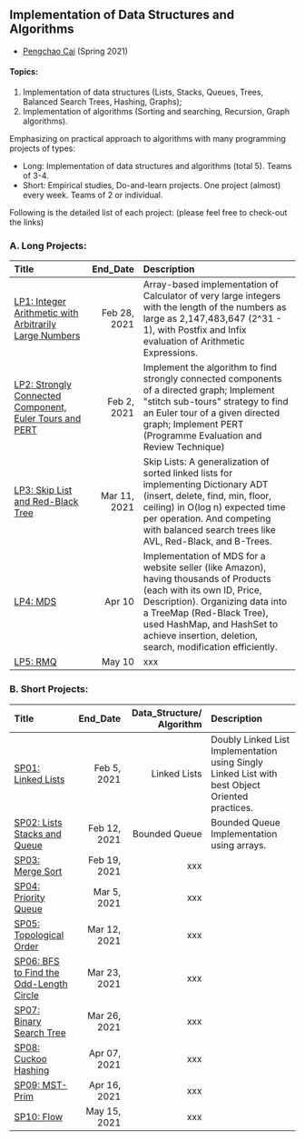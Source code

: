 ## Implementation of Data Structures and Algorithms

- [Pengchao Cai](https://github.com/Pengchao-Cai) 
  (Spring 2021)
  

#### Topics: 
1. Implementation of data structures (Lists, Stacks, Queues, Trees, Balanced Search Trees, Hashing, Graphs); 
2. Implementation of algorithms (Sorting and searching, Recursion, Graph algorithms).

Emphasizing on practical approach to algorithms with many programming projects of types: 
- Long: Implementation of data structures and algorithms (total 5). Teams of 3-4.
- Short: Empirical studies, Do-and-learn projects. One project (almost) every week. Teams of 2 or individual.

Following is the detailed list of each project: 
(please feel free to check-out the links)

### A. Long Projects: 

|     Title      |     End_Date     |  Description  | 
|:---------------|-----------------:|:--------------| 
| [LP1: Integer Arithmetic with Arbitrarily Large Numbers](https://github.com/Pengchao-Cai/LP01-Integer-arithmetic-with-arbitrarily-large-numbers)  | Feb 28, 2021 | Array-based implementation of Calculator of very large integers with the length of the numbers as large as 2,147,483,647 (2^31 - 1), with Postfix and Infix evaluation of Arithmetic Expressions. | 
| [LP2: Strongly Connected Component, Euler Tours and PERT](https://github.com/Pengchao-Cai/LP02-SCC-EulerTours-PERT)  | Feb 2, 2021 | Implement the algorithm to find strongly connected components of a directed graph; Implement "stitch sub-tours" strategy to find an Euler tour of a given directed graph; Implement PERT (Programme Evaluation and Review Technique) | 
| [LP3: Skip List and Red-Black Tree](https://github.com/Pengchao-Cai/LP03-Skip-Lists-and-RBT)  | Mar 11, 2021 | Skip Lists: A generalization of sorted linked lists for implementing Dictionary ADT (insert, delete, find, min, floor, ceiling) in O(log n) expected time per operation. And competing with balanced search trees like AVL, Red-Black, and B-Trees. | 
| [LP4: MDS](https://github.com/Pengchao-Cai/LP04-multi-dimensional-search)  | Apr 10 | Implementation of MDS for a website seller (like Amazon), having thousands of Products (each with its own ID, Price, Description). Organizing data into a TreeMap (Red-Black Tree), used HashMap, and HashSet to achieve insertion, deletion, search, modification efficiently. | 
| [LP5: RMQ](https://github.com/Pengchao-Cai/LP05-Range-Minimum-Query)  | May 10 | xxx | 
 
 
 ### B. Short Projects: 
 
|     Title      |  End_Date  |  Data_Structure/ Algorithm  |  Description  | 
|:---------------|-----------:|----------------------------:|:--------------| 
| [SP01: Linked Lists](https://github.com/Pengchao-Cai/SP01-Linked-Lists) | Feb 5, 2021 | Linked Lists | Doubly Linked List Implementation using Singly Linked List with best Object Oriented practices. | 
| [SP02: Lists Stacks and Queue](https://github.com/Pengchao-Cai/SP02-BoundedQueue) | Feb 12, 2021 | Bounded Queue | Bounded Queue Implementation using arrays. | 
| [SP03: Merge Sort](https://github.com/Pengchao-Cai/SP03-Merge-Sort) | Feb 19, 2021 | xxx | 
| [SP04: Priority Queue](https://github.com/Pengchao-Cai/SP04-Binary-Heap) | Mar 5, 2021 | xxx | 
| [SP05: Topological Order](https://github.com/Pengchao-Cai/SP05-toposort-dfs) | Mar 12, 2021 | xxx | 
| [SP06: BFS to Find the Odd-Length Circle](https://github.com/Pengchao-Cai/SP06-BFS-output-odd-length-circle) | Mar 23, 2021 | xxx | 
| [SP07: Binary Search Tree](https://github.com/Pengchao-Cai/SP07-Binary-Search-Tree) | Mar 26, 2021 | xxx | 
| [SP08: Cuckoo Hashing](https://github.com/Pengchao-Cai/SP08-cuckoo-hashing) | Apr 07, 2021 | xxx | 
| [SP09: MST-Prim](https://github.com/Pengchao-Cai/SP09-minimum-spanning-tree) | Apr 16, 2021 | xxx | 
| [SP10: Flow](https://github.com/Pengchao-Cai/SP10-Flow) | May 15, 2021 | xxx | 
